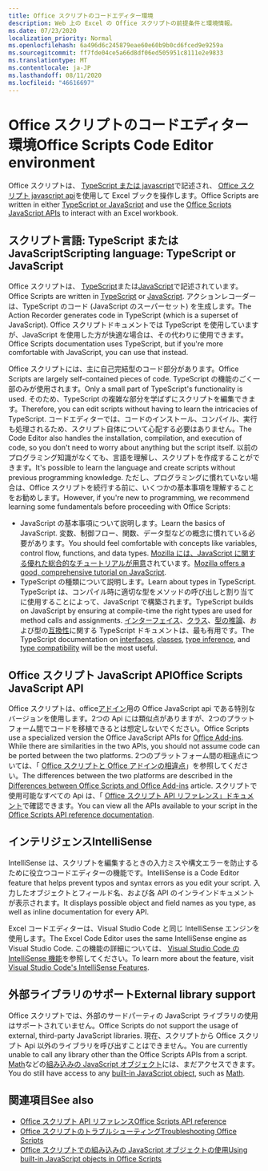 ```yaml
---
title: Office スクリプトのコードエディター環境
description: Web 上の Excel の Office スクリプトの前提条件と環境情報。
ms.date: 07/23/2020
localization_priority: Normal
ms.openlocfilehash: 6a496d6c245879eae60e60b9b0cd6fced9e9259a
ms.sourcegitcommit: ff7fde04ce5a66d8df06ed505951c8111e2e9833
ms.translationtype: MT
ms.contentlocale: ja-JP
ms.lasthandoff: 08/11/2020
ms.locfileid: "46616697"
---
```

# <a name="office-scripts-code-editor-environment"></a><span data-ttu-id="30760-103">Office スクリプトのコードエディター環境</span><span class="sxs-lookup"><span data-stu-id="30760-103">Office Scripts Code Editor environment</span></span>

<span data-ttu-id="30760-104">Office スクリプトは、 [TypeScript または javascript](#scripting-language-typescript-or-javascript)で記述され、 [Office スクリプト javascript api](#office-scripts-javascript-api)を使用して Excel ブックを操作します。</span><span class="sxs-lookup"><span data-stu-id="30760-104">Office Scripts are written in either [TypeScript or JavaScript](#scripting-language-typescript-or-javascript) and use the [Office Scripts JavaScript APIs](#office-scripts-javascript-api) to interact with an Excel workbook.</span></span>

## <a name="scripting-language-typescript-or-javascript"></a><span data-ttu-id="30760-105">スクリプト言語: TypeScript または JavaScript</span><span class="sxs-lookup"><span data-stu-id="30760-105">Scripting language: TypeScript or JavaScript</span></span>

<span data-ttu-id="30760-106">Office スクリプトは、 [TypeScript](https://www.typescriptlang.org/docs/home.html)または[JavaScript](https://developer.mozilla.org/docs/Web/JavaScript)で記述されています。</span><span class="sxs-lookup"><span data-stu-id="30760-106">Office Scripts are written in [TypeScript](https://www.typescriptlang.org/docs/home.html) or [JavaScript](https://developer.mozilla.org/docs/Web/JavaScript).</span></span> <span data-ttu-id="30760-107">アクションレコーダーは、TypeScript のコード (JavaScript のスーパーセット) を生成します。</span><span class="sxs-lookup"><span data-stu-id="30760-107">The Action Recorder generates code in TypeScript (which is a superset of JavaScript).</span></span> <span data-ttu-id="30760-108">Office スクリプトドキュメントでは TypeScript を使用していますが、JavaScript を使用した方が快適な場合は、その代わりに使用できます。</span><span class="sxs-lookup"><span data-stu-id="30760-108">Office Scripts documentation uses TypeScript, but if you're more comfortable with JavaScript, you can use that instead.</span></span>

<span data-ttu-id="30760-109">Office スクリプトには、主に自己完結型のコード部分があります。</span><span class="sxs-lookup"><span data-stu-id="30760-109">Office Scripts are largely self-contained pieces of code.</span></span> <span data-ttu-id="30760-110">TypeScript の機能のごく一部のみが使用されます。</span><span class="sxs-lookup"><span data-stu-id="30760-110">Only a small part of TypeScript's functionality is used.</span></span> <span data-ttu-id="30760-111">そのため、TypeScript の複雑な部分を学ばずにスクリプトを編集できます。</span><span class="sxs-lookup"><span data-stu-id="30760-111">Therefore, you can edit scripts without having to learn the intricacies of TypeScript.</span></span> <span data-ttu-id="30760-112">コードエディターでは、コードのインストール、コンパイル、実行も処理されるため、スクリプト自体について心配する必要はありません。</span><span class="sxs-lookup"><span data-stu-id="30760-112">The Code Editor also handles the installation, compilation, and execution of code, so you don't need to worry about anything but the script itself.</span></span> <span data-ttu-id="30760-113">以前のプログラミング知識がなくても、言語を理解し、スクリプトを作成することができます。</span><span class="sxs-lookup"><span data-stu-id="30760-113">It's possible to learn the language and create scripts without previous programming knowledge.</span></span> <span data-ttu-id="30760-114">ただし、プログラミングに慣れていない場合は、Office スクリプトを続行する前に、いくつかの基本事項を理解することをお勧めします。</span><span class="sxs-lookup"><span data-stu-id="30760-114">However, if you're new to programming, we recommend learning some fundamentals before proceeding with Office Scripts:</span></span>

- <span data-ttu-id="30760-115">JavaScript の基本事項について説明します。</span><span class="sxs-lookup"><span data-stu-id="30760-115">Learn the basics of JavaScript.</span></span> <span data-ttu-id="30760-116">変数、制御フロー、関数、データ型などの概念に慣れている必要があります。</span><span class="sxs-lookup"><span data-stu-id="30760-116">You should feel comfortable with concepts like variables, control flow, functions, and data types.</span></span> <span data-ttu-id="30760-117">[Mozilla には、JavaScript に関する優れた総合的なチュートリアルが用意](https://developer.mozilla.org/docs/Web/JavaScript/Guide/Introduction)されています。</span><span class="sxs-lookup"><span data-stu-id="30760-117">[Mozilla offers a good, comprehensive tutorial on JavaScript](https://developer.mozilla.org/docs/Web/JavaScript/Guide/Introduction).</span></span>
- <span data-ttu-id="30760-118">TypeScript の種類について説明します。</span><span class="sxs-lookup"><span data-stu-id="30760-118">Learn about types in TypeScript.</span></span> <span data-ttu-id="30760-119">TypeScript は、コンパイル時に適切な型をメソッドの呼び出しと割り当てに使用することによって、JavaScript で構築されます。</span><span class="sxs-lookup"><span data-stu-id="30760-119">TypeScript builds on JavaScript by ensuring at compile-time the right types are used for method calls and assignments.</span></span> <span data-ttu-id="30760-120">[インターフェイス](https://www.typescriptlang.org/docs/handbook/interfaces.html)、[クラス](https://www.typescriptlang.org/docs/handbook/classes.html)、[型の推論](https://www.typescriptlang.org/docs/handbook/type-inference.html)、および型の[互換性](https://www.typescriptlang.org/docs/handbook/type-compatibility.html)に関する TypeScript ドキュメントは、最も有用です。</span><span class="sxs-lookup"><span data-stu-id="30760-120">The TypeScript documentation on [interfaces](https://www.typescriptlang.org/docs/handbook/interfaces.html), [classes](https://www.typescriptlang.org/docs/handbook/classes.html), [type inference](https://www.typescriptlang.org/docs/handbook/type-inference.html), and [type compatibility](https://www.typescriptlang.org/docs/handbook/type-compatibility.html) will be the most useful.</span></span>

## <a name="office-scripts-javascript-api"></a><span data-ttu-id="30760-121">Office スクリプト JavaScript API</span><span class="sxs-lookup"><span data-stu-id="30760-121">Office Scripts JavaScript API</span></span>

<span data-ttu-id="30760-122">Office スクリプトは、office[アドイン](/office/dev/add-ins/overview/index)用の Office JavaScript api である特別なバージョンを使用します。2つの Api には類似点がありますが、2つのプラットフォーム間でコードを移植できるとは想定しないでください。</span><span class="sxs-lookup"><span data-stu-id="30760-122">Office Scripts use a specialized version the Office JavaScript APIs for [Office Add-ins](/office/dev/add-ins/overview/index). While there are similarities in the two APIs, you should not assume code can be ported between the two platforms.</span></span> <span data-ttu-id="30760-123">2つのプラットフォーム間の相違点については、「 [Office スクリプトと Office アドインの相違点](../resources/add-ins-differences.md#apis)」を参照してください。</span><span class="sxs-lookup"><span data-stu-id="30760-123">The differences between the two platforms are described in the [Differences between Office Scripts and Office Add-ins](../resources/add-ins-differences.md#apis) article.</span></span> <span data-ttu-id="30760-124">スクリプトで使用可能なすべての Api は、「 [Office スクリプト API リファレンス」ドキュメント](/javascript/api/office-scripts/overview)で確認できます。</span><span class="sxs-lookup"><span data-stu-id="30760-124">You can view all the APIs available to your script in the [Office Scripts API reference documentation](/javascript/api/office-scripts/overview).</span></span>

## <a name="intellisense"></a><span data-ttu-id="30760-125">インテリジェンス</span><span class="sxs-lookup"><span data-stu-id="30760-125">IntelliSense</span></span>

<span data-ttu-id="30760-126">IntelliSense は、スクリプトを編集するときの入力ミスや構文エラーを防止するために役立つコードエディターの機能です。</span><span class="sxs-lookup"><span data-stu-id="30760-126">IntelliSense is a Code Editor feature that helps prevent typos and syntax errors as you edit your script.</span></span> <span data-ttu-id="30760-127">入力したオブジェクトとフィールド名、および各 API のインラインドキュメントが表示されます。</span><span class="sxs-lookup"><span data-stu-id="30760-127">It displays possible object and field names as you type, as well as inline documentation for every API.</span></span>

<span data-ttu-id="30760-128">Excel コードエディターは、Visual Studio Code と同じ IntelliSense エンジンを使用します。</span><span class="sxs-lookup"><span data-stu-id="30760-128">The Excel Code Editor uses the same IntelliSense engine as Visual Studio Code.</span></span> <span data-ttu-id="30760-129">この機能の詳細については、 [Visual Studio Code の IntelliSense 機能](https://code.visualstudio.com/docs/editor/intellisense#_intellisense-features)を参照してください。</span><span class="sxs-lookup"><span data-stu-id="30760-129">To learn more about the feature, visit [Visual Studio Code's IntelliSense Features](https://code.visualstudio.com/docs/editor/intellisense#_intellisense-features).</span></span>

## <a name="external-library-support"></a><span data-ttu-id="30760-130">外部ライブラリのサポート</span><span class="sxs-lookup"><span data-stu-id="30760-130">External library support</span></span>

<span data-ttu-id="30760-131">Office スクリプトでは、外部のサードパーティの JavaScript ライブラリの使用はサポートされていません。</span><span class="sxs-lookup"><span data-stu-id="30760-131">Office Scripts do not support the usage of external, third-party JavaScript libraries.</span></span> <span data-ttu-id="30760-132">現在、スクリプトから Office スクリプト Api 以外のライブラリを呼び出すことはできません。</span><span class="sxs-lookup"><span data-stu-id="30760-132">You are currently unable to call any library other than the Office Scripts APIs from a script.</span></span> <span data-ttu-id="30760-133">[Math](https://developer.mozilla.org/docs/Web/JavaScript/Reference/Global_Objects/Math)などの[組み込みの JavaScript オブジェクト](../develop/javascript-objects.md)には、まだアクセスできます。</span><span class="sxs-lookup"><span data-stu-id="30760-133">You do still have access to any [built-in JavaScript object](../develop/javascript-objects.md), such as [Math](https://developer.mozilla.org/docs/Web/JavaScript/Reference/Global_Objects/Math).</span></span>

## <a name="see-also"></a><span data-ttu-id="30760-134">関連項目</span><span class="sxs-lookup"><span data-stu-id="30760-134">See also</span></span>

- [<span data-ttu-id="30760-135">Office スクリプト API リファレンス</span><span class="sxs-lookup"><span data-stu-id="30760-135">Office Scripts API reference</span></span>](/javascript/api/office-scripts/overview)
- [<span data-ttu-id="30760-136">Office スクリプトのトラブルシューティング</span><span class="sxs-lookup"><span data-stu-id="30760-136">Troubleshooting Office Scripts</span></span>](../testing/troubleshooting.md)
- [<span data-ttu-id="30760-137">Office スクリプトでの組み込みの JavaScript オブジェクトの使用</span><span class="sxs-lookup"><span data-stu-id="30760-137">Using built-in JavaScript objects in Office Scripts</span></span>](../develop/javascript-objects.md)
